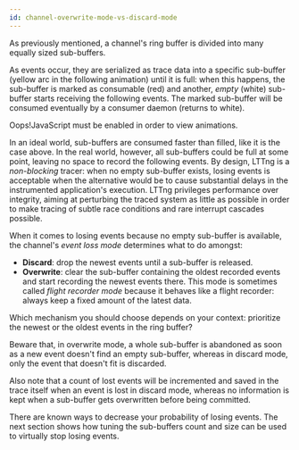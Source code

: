 ```yaml
---
id: channel-overwrite-mode-vs-discard-mode
---
```


As previously mentioned, a channel's ring buffer is divided into many
equally sized sub-buffers.

As events occur, they are serialized as trace data into a specific
sub-buffer (yellow arc in the following animation) until it is full:
when this happens, the sub-buffer is marked as consumable (red) and
another, _empty_ (white) sub-buffer starts receiving the following
events. The marked sub-buffer will be consumed eventually by a consumer
daemon (returns to white).

<script type="text/javascript">
    document.write('<div class="img img-50" id="docsvg-channel-subbuf-anim"></div>');

    $(document).ready(function() {
        var doc = SVG('docsvg-channel-subbuf-anim');

        doc.viewbox(0, 0, 2, 2);

        var rb = rbBuildStdAnimated(doc, {
            div: 5,
            oR: 0.97,
            evDur: 300,
            evPerSubBuf: 6,
            consumerAfter: 10
        });

        rb.getGroup().move(1, 1);
    });
</script>

<noscript>
    <div class="err">
        <p>
            <span class="t">Oops!</span>JavaScript must be enabled in
            order to view animations.
        </p>
    </div>
</noscript>

In an ideal world, sub-buffers are consumed faster than filled, like it
is the case above. In the real world, however, all sub-buffers could be
full at some point, leaving no space to record the following events. By
design, LTTng is a _non-blocking_ tracer: when no empty sub-buffer
exists, losing events is acceptable when the alternative would be to
cause substantial delays in the instrumented application's execution.
LTTng privileges performance over integrity, aiming at perturbing the
traced system as little as possible in order to make tracing of subtle
race conditions and rare interrupt cascades possible.

When it comes to losing events because no empty sub-buffer is available,
the channel's _event loss mode_ determines what to do amongst:

  * **Discard**: drop the newest events until a sub-buffer is released.
  * **Overwrite**: clear the sub-buffer containing the oldest recorded
    events and start recording the newest events there. This mode is
    sometimes called _flight recorder mode_ because it behaves like a
    flight recorder: always keep a fixed amount of the latest data.

Which mechanism you should choose depends on your context: prioritize
the newest or the oldest events in the ring buffer?

Beware that, in overwrite mode, a whole sub-buffer is abandoned as soon
as a new event doesn't find an empty sub-buffer, whereas in discard
mode, only the event that doesn't fit is discarded.

Also note that a count of lost events will be incremented and saved in
the trace itself when an event is lost in discard mode, whereas no
information is kept when a sub-buffer gets overwritten before being
committed.

There are known ways to decrease your probability of losing events. The
next section shows how tuning the sub-buffers count and size can be
used to virtually stop losing events.
